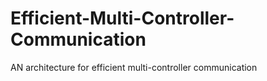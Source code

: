 # Efficient-Multi-Controller-Communication
AN architecture for efficient multi-controller communication
